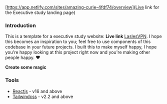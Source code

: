 [https://app.netlify.com/sites/amazing-curie-4fdf74/overview](Live link for the Executive study landing page)

### Introduction

This is a template for a executive study website: **Live link** [LaslesVPN](https://lasleslis.netlify.app/). I hope this becomes an inspiration to you; feel free to use components of this codebase in your future projects. I built this to make myself happy, I hope you're happy looking at this project right now and you're making other people happy. ❤️

**Create some magic**

### Tools

- [Reactjs](https://reactjs.org) - v16 and above
- [Tailwindcss](https://tailwindcss.com) - v2.2 and above
